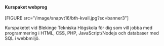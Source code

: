 #### Kurspaket webprog

[FIGURE src="/image/snapvt16/bth-kvall.jpg?sc=banner3"]

Kurspaketet vid Blekinge Tekniska Högskola för dig som vill jobba med programmering i HTML, CSS, PHP, JavaScript/Nodejs och databaser med SQL i webbmiljö.
